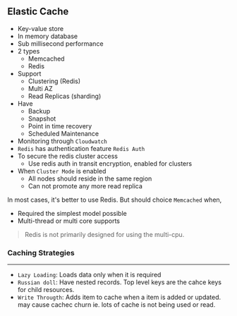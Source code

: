 ## Elastic Cache

- Key-value store
- In memory database
- Sub millisecond performance
- 2 types
  - Memcached
  - Redis
- Support
  - Clustering (Redis)
  - Multi AZ
  - Read Replicas (sharding)
- Have
  - Backup
  - Snapshot
  - Point in time recovery
  - Scheduled Maintenance
- Monitoring through `Cloudwatch`
- `Redis` has authentication feature `Redis Auth`
- To secure the redis cluster access
  - Use redis auth in transit encryption, enabled for clusters
- When `Cluster Mode` is enabled
  - All nodes should reside in the same region
  - Can not promote any more read replica

In most cases, it's better to use Redis. But should choice `Memcached` when,

- Required the simplest model possible
- Multi-thread or multi core supports

> Redis is not primarily designed for using the multi-cpu.

### Caching Strategies

---

- `Lazy Loading`: Loads data only when it is required
- `Russian doll`: Have nested records. Top level keys are the cahce keys for child resources.
- `Write Througth`: Adds item to cache when a item is added or updated. may cause cachec churn ie. lots of cache is not being used or read.
